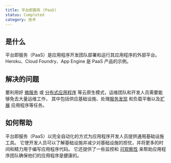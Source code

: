 ```yaml
---
title: 平台即服务 (PaaS)
status: Completed
category: 技术
---
```


## 是什么

平台即服务（PaaS）是应用程序开发团队部署和运行其应用程序的外部平台。 Heroku、Cloud Foundry、App Engine 是 PaaS 产品的示例。

## 解决的问题

要利用好 [微服务](/zh-cn/microservices/) 或 [分布式应用程序](/zh-cn/distributed_apps/) 等云原生模式，运维团队和开发人员需要能够免去大量运维工作， 其中包括供应基础设施、处理[服务发现](/service_discovery/) 和负载平衡以及[扩展](/zh-cn/scalability/) 应用程序等任务。

## 如何帮助

平台即服务（PaaS）以完全自动化的方式为应用程序开发人员提供通用基础设施工具。 它使开发人员可以了解基础设施并减少对基础设施的担忧，并将更多的时间和精力用于编写应用程序代码。 它还提供了一些监控和 [可观察性](/observability/) 来帮助应用程序团队确保他们的应用程序是健康的。
